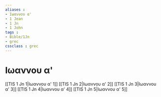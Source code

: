 ```yaml
---
aliases : 
- Ιωαννου α'
- 1 Jean
- 1 Jn
- 1 John
tags : 
- Bible/1Jn
- grec
cssclass : grec
---
```


# Ιωαννου α'

[[TIS 1 Jn 1|Ιωαννου α' 1]]
[[TIS 1 Jn 2|Ιωαννου α' 2]]
[[TIS 1 Jn 3|Ιωαννου α' 3]]
[[TIS 1 Jn 4|Ιωαννου α' 4]]
[[TIS 1 Jn 5|Ιωαννου α' 5]]
